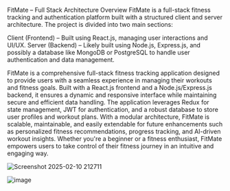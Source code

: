 FitMate – Full Stack Architecture Overview
FitMate is a full-stack fitness tracking and authentication platform built with a structured client and server architecture. The project is divided into two main sections:

Client (Frontend) – Built using React.js, managing user interactions and UI/UX.
Server (Backend) – Likely built using Node.js, Express.js, and possibly a database like MongoDB or PostgreSQL to handle user authentication and data management.

FitMate is a comprehensive full-stack fitness tracking application designed to provide users with a seamless experience in managing their workouts and fitness goals. Built with a React.js frontend and a Node.js/Express.js backend, it ensures a dynamic and responsive interface while maintaining secure and efficient data handling. The application leverages Redux for state management, JWT for authentication, and a robust database to store user profiles and workout plans. With a modular architecture, FitMate is scalable, maintainable, and easily extendable for future enhancements such as personalized fitness recommendations, progress tracking, and AI-driven workout insights. Whether you're a beginner or a fitness enthusiast, FitMate empowers users to take control of their fitness journey in an intuitive and engaging way.

![Screenshot 2025-02-10 212711](https://github.com/user-attachments/assets/7b5e3502-d646-4400-b005-535ad46cf533)

![image](https://github.com/user-attachments/assets/32cdf40c-d285-4b5c-8e78-0c30be302318)
